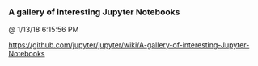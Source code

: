 ﻿

### A gallery of interesting Jupyter Notebooks
@ 1/13/18 6:15:56 PM

https://github.com/jupyter/jupyter/wiki/A-gallery-of-interesting-Jupyter-Notebooks

